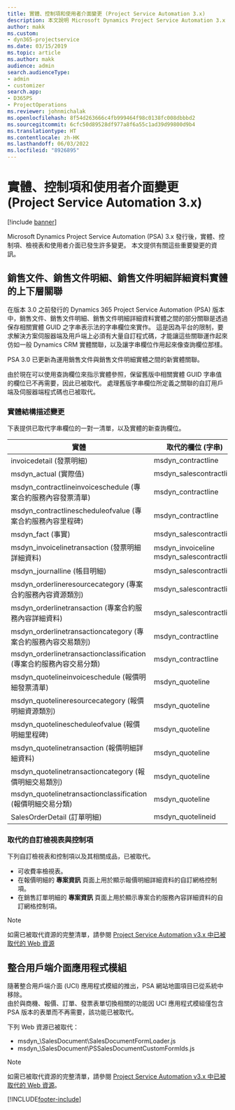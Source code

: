 ```yaml
---
title: 實體、控制項和使用者介面變更 (Project Service Automation 3.x)
description: 本文說明 Microsoft Dynamics Project Service Automation 3.x 中的解決方案變更。
author: makk
ms.custom:
- dyn365-projectservice
ms.date: 03/15/2019
ms.topic: article
ms.author: makk
audience: admin
search.audienceType:
- admin
- customizer
search.app:
- D365PS
- ProjectOperations
ms.reviewer: johnmichalak
ms.openlocfilehash: 8f54d263666c4fb999464f98c0138fc008dbbbd2
ms.sourcegitcommit: 6cfc50d89528df977a8f6a55c1ad39d99800d9b4
ms.translationtype: HT
ms.contentlocale: zh-HK
ms.lasthandoff: 06/03/2022
ms.locfileid: "8926895"
---
```

# <a name="entity-control-and-user-interface-changes-project-service-automation-3x"></a>實體、控制項和使用者介面變更 (Project Service Automation 3.x)

[!include [banner](../../includes/psa-now-project-operations.md)]


Microsoft Dynamics Project Service Automation (PSA) 3.x 發行後，實體、控制項、檢視表和使用者介面已發生許多變更。 本文提供有關這些重要變更的資訊。

## <a name="parent-child-relationships-for-sales-document-sales-document-line-sales-document-line-detail-entities"></a>銷售文件、銷售文件明細、銷售文件明細詳細資料實體的上下層關聯
在版本 3.0 之前發行的 Dynamics 365 Project Service Automation (PSA) 版本中，銷售文件、銷售文件明細、銷售文件明細詳細資料實體之間的部分關聯是透過保存相關實體 GUID 之字串表示法的字串欄位來實作。 這是因為平台的限制，要求解決方案伺服器端及用戶端上必須有大量自訂程式碼，才能讓這些關聯運作起來仿如一般 Dynamics CRM 實體關聯，以及讓字串欄位作用起來像查詢欄位那樣。

PSA 3.0 已更新為運用銷售文件與銷售文件明細實體之間的新實體關聯。

由於現在可以使用查詢欄位來指示實體參照，保留舊版中相關實體 GUID 字串值的欄位已不再需要，因此已被取代。 處理舊版字串欄位所定義之關聯的自訂用戶端及伺服器端程式碼也已被取代。

### <a name="entity-schema-changes"></a>實體結構描述變更
下表提供已取代字串欄位的一對一清單，以及實體的新查詢欄位。 

 實體 |   取代的欄位 (字串) | 新的欄位 (查詢)
--- | --- | ---
invoicedetail (發票明細) |  msdyn_contractline |    msdyn_contractlineid
msdyn_actual (實際值) | msdyn_salescontractline |   msdyn_salescontractlineid
msdyn_contractlineinvoiceschedule (專案合約服務內容發票清單) |    msdyn_contractline |    msdyn_contractlineid
msdyn_contractlinescheduleofvalue (專案合約服務內容里程碑) |   msdyn_contractline |    msdyn_contractlineid
msdyn_fact (事實) | msdyn_salescontractline |   msdyn_salescontractlineid
msdyn_invoicelinetransaction (發票明細詳細資料) | msdyn_invoiceline <br> msdyn_salescontractline | msdyn_invoicelineid <br> msdyn_salescontractlineid
msdyn_journalline (帳目明細) |  msdyn_salescontractline |   msdyn_salescontractlineid
msdyn_orderlineresourcecategory (專案合約服務內容資源類別) | msdyn_salescontractline |   msdyn_contractlineid
msdyn_orderlinetransaction (專案合約服務內容詳細資料) | msdyn_salescontractline |   msdyn_salescontractlineid
msdyn_orderlinetransactioncategory (專案合約服務內容交易類別) |   msdyn_contractline |    msdyn_contractlineid
msdyn_orderlinetransactionclassification (專案合約服務內容交易分類) |   msdyn_contractline |    msdyn_contractlineid
msdyn_quotelineinvoiceschedule (報價明細發票清單) |  msdyn_quoteline |   msdyn_quotelineid
msdyn_quotelineresourcecategory (報價明細資源類別) |    msdyn_quoteline |   msdyn_quotelineid
msdyn_quotelinescheduleofvalue (報價明細里程碑) | msdyn_quoteline |   msdyn_quotelineid
msdyn_quotelinetransaction (報價明細詳細資料) |    msdyn_quoteline |   msdyn_quotelineid
msdyn_quotelinetransactioncategory (報價明細交易類別) |  msdyn_quoteline |   msdyn_quotelineid
msdyn_quotelinetransactionclassification (報價明細交易分類) |  msdyn_quoteline |   msdyn_quotelineid
SalesOrderDetail (訂單明細) | msdyn_quotelineid | msdyn_quoteline 

### <a name="deprecated-custom-views-and-controls"></a>取代的自訂檢視表與控制項
下列自訂檢視表和控制項以及其相關成品，已被取代。

- 可收費率檢視表。
- 在報價明細的 **專案資訊** 頁面上用於顯示報價明細詳細資料的自訂網格控制項。
- 在銷售訂單明細的 **專案資訊** 頁面上用於顯示專案合約服務內容詳細資料的自訂網格控制項。

> [!NOTE]
> 如需已被取代資源的完整清單，請參閱 [Project Service Automation v3.x 中已被取代的 Web 資源](../developer-guides/web-resources-deprecated-v3.x.md)

## <a name="unified-client-interface-app-module"></a>整合用戶端介面應用程式模組
隨著整合用戶端介面 (UCI) 應用程式模組的推出，PSA 網站地圖項目已從系統中移除。  
由於與商機、報價、訂單、發票表單切換相關的功能因 UCI 應用程式模組僅包含 PSA 版本的表單而不再需要，該功能已被取代。  

下列 Web 資源已被取代：

- msdyn_\SalesDocument\SalesDocumentFormLoader.js
- msdyn_\SalesDocument\PSSalesDocumentCustomFormIds.js

> [!NOTE]
> 如需已被取代資源的完整清單，請參閱 [Project Service Automation v3.x 中已被取代的 Web 資源](../developer-guides/web-resources-deprecated-v3.x.md)。




[!INCLUDE[footer-include](../../includes/footer-banner.md)]
